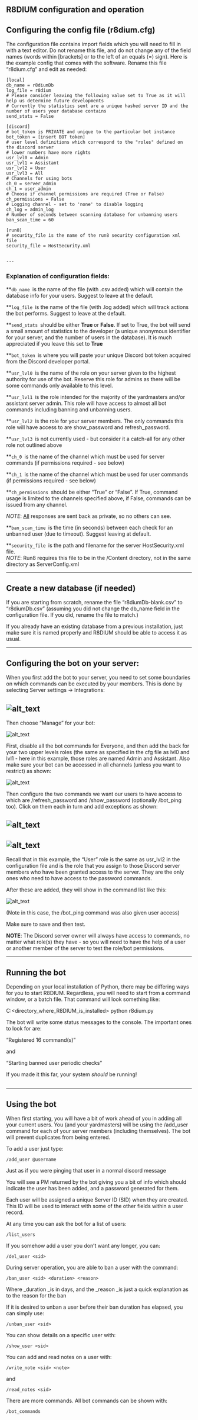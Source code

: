 ## R8DIUM configuration and operation


## Configuring the config file (r8dium.cfg)

The configuration file contains import fields which you will need to fill in with a text editor. Do not rename this file, and do not change any of the field names (words within [brackets] or to the left of an equals (=)  sign). Here is the example config that comes with the software. Rename this file “r8dium.cfg” and edit as needed:


```
[local]
db_name = r8diumDb
log_file = r8dium
# Please consider leaving the following value set to True as it will help us determine future developments
# Currently the statistics sent are a unique hashed server ID and the number of users your database contains
send_stats = False

[discord]
# bot_token is PRIVATE and unique to the particular bot instance
bot_token = [insert BOT token]
# user level definitions which correspond to the "roles" defined on the discord server
# lower numbers have more rights
usr_lvl0 = Admin
usr_lvl1 = Assistant
usr_lvl2 = User
usr_lvl3 = All
# Channels for using bots
ch_0 = server_admin
ch_1 = user_admin
# Choose if channel permissions are required (True or False)
ch_permissions = False
# Logging channel - set to 'none' to disable logging
ch_log = admin_log
# Number of seconds between scanning database for unbanning users
ban_scan_time = 60

[run8]
# security_file is the name of the run8 security configuration xml file
security_file = HostSecurity.xml


---
```



### Explanation of configuration fields:

**<code>db_name </code></strong>is the name of the file (with .csv added) which will contain the database info for your users. Suggest to leave at the default.

**<code>log_file </code></strong>is the name of the file (with .log added) which will track actions the bot performs. Suggest to leave at the default.

**<code>send_stats </code></strong>should be either <strong>True </strong>or <strong>False</strong>. If set to True, the bot will send a small amount of statistics to the developer (a unique anonymous identifier for your server, and the number of users in the database). It is much appreciated if you leave this set to <strong>True</strong>

**<code>bot_token </code></strong>is where you will paste your unique Discord bot token acquired from the Discord developer portal.

**<code>usr_lvl0 </code></strong>is the name of the role on your server given to the highest authority for use of the bot. Reserve this role for admins as there will be some commands only available to this level.

**<code>usr_lvl1 </code></strong>is the role intended for the majority of the yardmasters and/or assistant server admin. This role will have access to almost all bot commands including banning and unbanning users.

**<code>usr_lvl2 </code></strong>is the role for your server members. The only commands this role will have access to are show_password and refresh_password.

**<code>usr_lvl3 </code></strong>is not currently used - but consider it a catch-all for any other role not outlined above

**<code>ch_0 </code></strong>is the name of the channel which must be used for server commands (if permissions required - see below)

**<code>ch_1 </code></strong>is the name of the channel which must be used for user commands (if permissions required - see below)

**<code>ch_permissions </code></strong>should be either “True” or “False”. If True, command usage is limited to the channels specified above, if False, commands can be issued from any channel.

_NOTE_: <span style="text-decoration:underline;">All</span> responses are sent back as private, so no others can see.

**<code>ban_scan_time </code></strong>is the time (in seconds) between each check for an unbanned user (due to timeout). Suggest leaving at default.

**<code>security_file </code></strong>is the path and filename for the server HostSecurity.xml file. \
<em>NOTE</em>: Run8 requires this file to be in the /Content directory, not in the same directory as ServerConfig.xml


---


## Create a new database (if needed)

If you are starting from scratch, rename the file “r8diumDb-blank.csv” to “r8diumDb.csv” (assuming you did not change the db_name field in the configuration file. If you did, rename the file to match.)

If you already have an existing database from a previous installation, just make sure it is named properly and R8DIUM should be able to access it as usual.


---




## Configuring the bot on your server:

When you first add the bot to your server, you need to set some boundaries on which commands can be executed by your members. This is done by selecting Server settings -> Integrations:

![alt_text](images/image1.png "image_tooltip")
---

Then choose “Manage” for your bot:

![alt_text](images/image2.png "image_tooltip")




First, disable all the bot commands for Everyone, and then add the back for your two upper levels roles (the same as specified in the cfg file as lvl0 and lvl1 - here in this example, those roles are named Admin and Assistant. Also make sure your bot can be accessed in all channels (unless you want to restrict) as shown:

![alt_text](images/image3.png "image_tooltip")

Then configure the two commands we want our users to have access to which are /refresh_password and /show_password (optionally /bot_ping too).
Click on them each in turn and add exceptions as shown:

![alt_text](images/image4.png "image_tooltip")
-

![alt_text](images/image5.png "image_tooltip")
-

Recall that in this example, the “User” role is the same as usr_lvl2 in the configuration file and is the role that you assign to those Discord server members who have been granted access to the server. They are the only ones who need to have access to the password commands.


After these are added, they will show in  the command list like this:

![alt_text](images/image6.png "image_tooltip")


(Note in this case, the /bot_ping command was also given user access)

Make sure to save and then test.

**NOTE**: The Discord server owner will always have access to commands, no matter what role(s) they have - so you will need to have the help of a user or another member of the server to test the role/bot permissions.


---


## 


## Running the bot

Depending on your local installation of Python, there may be differing ways for you to start R8DIUM. Regardless, you will need to start from a command window, or a batch file. That command will look something like:

C:<directory_where_R8DIUM_is_installed> python r8dium.py

The bot will write some status messages to the console. The important ones to look for are:

“Registered 16 command(s)”

and

“Starting banned user periodic checks”

If you made it this far, your system *should* be running!


## 


---


## Using the bot

When first starting, you will have a bit of work ahead of you in adding all your current users. You (and your yardmasters) will be using the /add_user command for each of your server members (including themselves). The bot will prevent duplicates from being entered. 

To add a user just type:


```
/add_user @username 
```


Just as if you were pinging that user in a normal discord message

You will see a PM returned by the bot giving you a bit of info which should indicate the user has been added, and a password generated for them.

Each user will be assigned a unique Server ID (SID) when they are created. This ID will be used to interact with some of the other fields within a user record.

At any time you can ask the bot for a list of users:


```
/list_users
```


If you somehow add a user you don’t want any longer, you can:


```
/del_user <sid>
```


During server operation, you are able to ban a user with the command:


```
/ban_user <sid> <duration> <reason>
```


Where _duration _is in days, and the _reason _is just a quick explanation as to the reason for the ban

If it is desired to unban a user before their ban duration has elapsed, you can simply use:


```
/unban_user <sid>
```


You can show details on a specific user with:


```
/show_user <sid>
```


You can add and read notes on a user with:


```
/write_note <sid> <note>
```


and


```
/read_notes <sid>
```


There are more commands. All bot commands can be shown with:


```
/bot_commands
